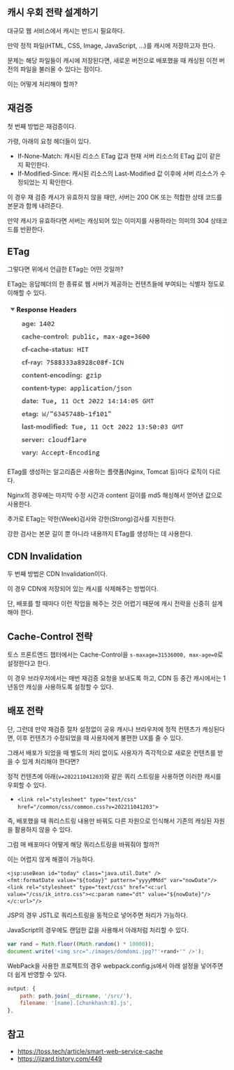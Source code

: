 ## 캐시 우회 전략 설계하기

대규모 웹 서비스에서 캐시는 반드시 필요하다.

만약 정적 파일(HTML, CSS, Image, JavaScript, ...)를 캐시에 저장하고자 한다.

문제는 해당 파일들이 캐시에 저장된다면, 새로운 버전으로 배포했을 때 캐싱된 이전 버전의 파일을 불러올 수 있다는 점이다.

이는 어떻게 처리해야 할까?

## 재검증

첫 번째 방법은 재검증이다.

가령, 아래의 요청 헤더들이 있다.
- If-None-Match: 캐시된 리소스 ETag 값과 현재 서버 리소스의 ETag 값이 같은 지 확인한다.
- If-Modified-Since: 캐시된 리소스의 Last-Modified 값 이후에 서버 리소스가 수정되었는 지 확인한다.

이 경우 재 검증 캐시가 유효하지 않을 때만, 서버는 200 OK 또는 적합한 상태 코드를 본문과 함께 내려준다.

만약 캐시가 유효하다면 서버는 캐싱되어 있는 이미지를 사용하라는 의미의 304 상태코드를 반환한다.

## ETag

그렇다면 위에서 언급한 ETag는 어떤 것일까?

ETag는 응답헤더의 한 종류로 웹 서버가 제공하는 컨텐츠들에 부여되는 식별자 정도로 이해할 수 있다.

![](11.png)

ETag를 생성하는 알고리즘은 사용하는 플랫폼(Nginx, Tomcat 등)마다 로직이 다르다.

Nginx의 경우에는 마지막 수정 시간과 content 길이를 md5 해싱해서 얻어낸 값으로 사용한다.

추가로 ETag는 약한(Week)검사와 강한(Strong)검사를 지원한다.

강한 검사는 본문 길이 뿐 아니라 내용까지 ETag를 생성하는 데 사용한다.

## CDN Invalidation

두 번째 방법은 CDN Invalidation이다.

이 경우 CDN에 저장되어 있는 캐시를 삭제해주는 방법이다.

단, 배포를 할 때마다 이런 작업을 해주는 것은 어렵기 때문에 캐시 전략을 신중히 설계해야 한다.

## Cache-Control 전략

토스 프론트엔드 챕터에서는 Cache-Control을 `s-maxage=31536000, max-age=0`로 설정한다고 한다.

이 경우 브라우저에서는 매번 재검증 요청을 보내도록 하고, CDN 등 중간 캐시에서는 1년동안 캐싱을 사용하도록 설정할 수 있다.

## 배포 전략

단, 그런데 만약 재검증 절차 설정없이 공유 캐시나 브라우저에 정적 컨텐츠가 캐싱된다면, 이후 컨텐츠가 수정되었을 때 사용자에게 불편한 UX를 줄 수 있다.

그래서 배포가 되었을 때 별도의 처리 없이도 사용자가 즉각적으로 새로운 컨텐츠를 받을 수 있게 처리해야 한다면?

정적 컨텐츠에 아래(`v=202211041203`)와 같은 쿼리 스트링을 사용하면 이러한 캐시를 우회할 수 있다.
- `<link rel="stylesheet" type="text/css" href="/common/css/common.css?v=202211041203">`

즉, 배포했을 때 쿼리스트링 내용만 바꿔도 다른 자원으로 인식해서 기존의 캐싱된 자원을 활용하지 않을 수 있다.

그럼 매 배포마다 어떻게 해당 쿼리스트링을 바꿔줘야 할까?!

이는 어렵지 않게 해결이 가능하다.

```
<jsp:useBean id="today" class="java.util.Date" />
<fmt:formatDate value="${today}" pattern="yyyyMMdd" var="nowDate"/>
<link rel="stylesheet" type="text/css" href="<c:url value="/css/ik_intro.css"><c:param name="dt" value="${nowDate}"/></c:url>"/>
```
JSP의 경우 JSTL로 쿼리스트링을 동적으로 넣어주면 처리가 가능하다.

JavaScript의 경우에도 랜덤한 값을 사용해서 아래처럼 처리할 수 있다.
```javascript
var rand = Math.floor((Math.random() * 10000));
document.write('<img src="./images/domdomi.jpg?"'+rand+'" />');
```

WebPack을 사용한 프로젝트의 경우 webpack.config.js에서 아래 설정을 넣어주면 더 쉽게 반영할 수 있다.
```javascript
output: {
	path: path.join(__dirname, '/src/'),
	filename: '[name].[chunkhash:8].js',
},
```

## 참고
- https://toss.tech/article/smart-web-service-cache
- https://jizard.tistory.com/449